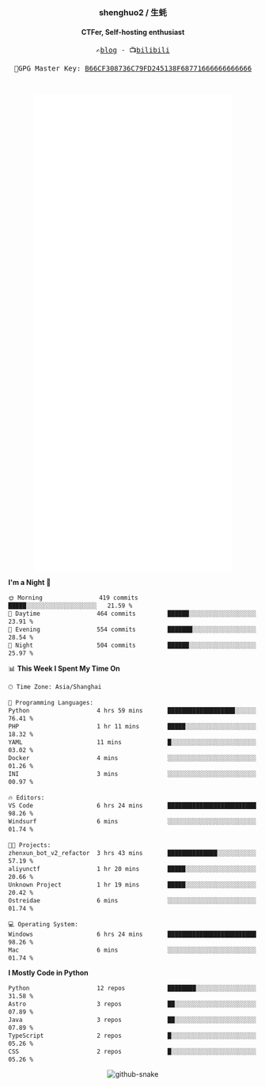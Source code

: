 <h3 align="center"> shenghuo2 / 生蚝 </h3>
<h4 align="center" >CTFer, Self-hosting enthusiast</h3>


<p align="center">
  <samp>
    ✍️<a href="https://blog.shenghuo2.top/">blog</a> -
    📺<a href="https://space.bilibili.com/85894935">bilibili</a>
  </samp>
</p>
<p align="center">
  <samp>
     🔐GPG Master Key: <a align="center" href="https://github.com/shenghuo2.gpg">B66CF308736C79FD245138F68771666666666666</a>
  </samp>
</p>
<br>
<p align="center">
  <a href="https://github.com/shenghuo2">
    <img width="400" align="top" src="https://github.com/shenghuo2/shenghuo2/blob/main/metrics.left.svg" />
  </a>
  <a href="https://github.com/shenghuo2">
    <img width="400" align="top" src="https://github.com/shenghuo2/shenghuo2/blob/main/metrics.right.svg" />
  </a>
</p>


<!--START_SECTION:waka-->
**I'm a Night 🦉** 

```text
🌞 Morning                419 commits         █████░░░░░░░░░░░░░░░░░░░░   21.59 % 
🌆 Daytime                464 commits         ██████░░░░░░░░░░░░░░░░░░░   23.91 % 
🌃 Evening                554 commits         ███████░░░░░░░░░░░░░░░░░░   28.54 % 
🌙 Night                  504 commits         ██████░░░░░░░░░░░░░░░░░░░   25.97 % 
```


📊 **This Week I Spent My Time On** 

```text
🕑︎ Time Zone: Asia/Shanghai

💬 Programming Languages: 
Python                   4 hrs 59 mins       ███████████████████░░░░░░   76.41 % 
PHP                      1 hr 11 mins        █████░░░░░░░░░░░░░░░░░░░░   18.32 % 
YAML                     11 mins             █░░░░░░░░░░░░░░░░░░░░░░░░   03.02 % 
Docker                   4 mins              ░░░░░░░░░░░░░░░░░░░░░░░░░   01.26 % 
INI                      3 mins              ░░░░░░░░░░░░░░░░░░░░░░░░░   00.97 % 

🔥 Editors: 
VS Code                  6 hrs 24 mins       █████████████████████████   98.26 % 
Windsurf                 6 mins              ░░░░░░░░░░░░░░░░░░░░░░░░░   01.74 % 

🐱‍💻 Projects: 
zhenxun_bot_v2_refactor  3 hrs 43 mins       ██████████████░░░░░░░░░░░   57.19 % 
aliyunctf                1 hr 20 mins        █████░░░░░░░░░░░░░░░░░░░░   20.66 % 
Unknown Project          1 hr 19 mins        █████░░░░░░░░░░░░░░░░░░░░   20.42 % 
Ostreidae                6 mins              ░░░░░░░░░░░░░░░░░░░░░░░░░   01.74 % 

💻 Operating System: 
Windows                  6 hrs 24 mins       █████████████████████████   98.26 % 
Mac                      6 mins              ░░░░░░░░░░░░░░░░░░░░░░░░░   01.74 % 
```

**I Mostly Code in Python** 

```text
Python                   12 repos            ████████░░░░░░░░░░░░░░░░░   31.58 % 
Astro                    3 repos             ██░░░░░░░░░░░░░░░░░░░░░░░   07.89 % 
Java                     3 repos             ██░░░░░░░░░░░░░░░░░░░░░░░   07.89 % 
TypeScript               2 repos             █░░░░░░░░░░░░░░░░░░░░░░░░   05.26 % 
CSS                      2 repos             █░░░░░░░░░░░░░░░░░░░░░░░░   05.26 % 
```




<!--END_SECTION:waka-->


<div align="center">
  <picture>
    <source media="(prefers-color-scheme: dark)" srcset="https://gist.githubusercontent.com/shenghuo2/bfce20b14ab0484cef03bae6e60e0b3a/raw/github-snake-dark.svg" />
    <source media="(prefers-color-scheme: light)" srcset="https://gist.githubusercontent.com/shenghuo2/bfce20b14ab0484cef03bae6e60e0b3a/raw/github-snake.svg" />
    <img alt="github-snake" src="https://gist.githubusercontent.com/shenghuo2/bfce20b14ab0484cef03bae6e60e0b3a/raw/github-snake.svg" />
  </picture>
</div>

<!--
**shenghuo2/shenghuo2** is a ✨ _special_ ✨ repository because its `README.md` (this file) appears on your GitHub profile.

Here are some ideas to get you started:

- 🔭 I’m currently working on ...
- 🌱 I’m currently learning ...
- 👯 I’m looking to collaborate on ...
- 🤔 I’m looking for help with ...
- 💬 Ask me about ...
- 📫 How to reach me: ...
- 😄 Pronouns: ...
- ⚡ Fun fact: ...
-->

